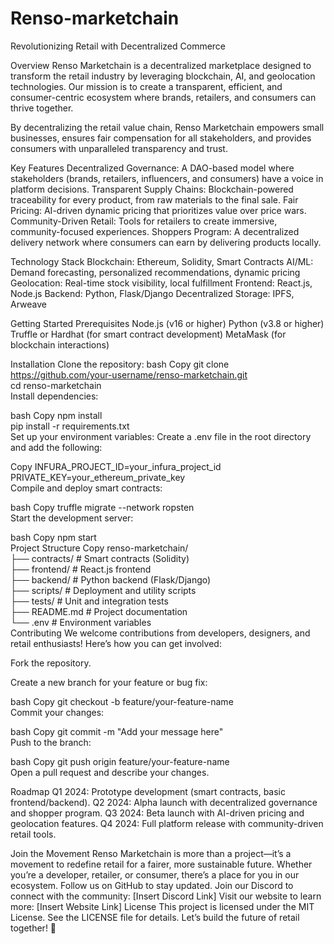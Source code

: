 # Renso-marketchain
Revolutionizing Retail with Decentralized Commerce

Overview
Renso Marketchain is a decentralized marketplace designed to transform the retail industry by leveraging blockchain, AI, and geolocation technologies. Our mission is to create a transparent, efficient, and consumer-centric ecosystem where brands, retailers, and consumers can thrive together.

By decentralizing the retail value chain, Renso Marketchain empowers small businesses, ensures fair compensation for all stakeholders, and provides consumers with unparalleled transparency and trust.

Key Features
Decentralized Governance: A DAO-based model where stakeholders (brands, retailers, influencers, and consumers) have a voice in platform decisions.
Transparent Supply Chains: Blockchain-powered traceability for every product, from raw materials to the final sale.
Fair Pricing: AI-driven dynamic pricing that prioritizes value over price wars.
Community-Driven Retail: Tools for retailers to create immersive, community-focused experiences.
Shoppers Program: A decentralized delivery network where consumers can earn by delivering products locally.

Technology Stack
Blockchain: Ethereum, Solidity, Smart Contracts
AI/ML: Demand forecasting, personalized recommendations, dynamic pricing
Geolocation: Real-time stock visibility, local fulfillment
Frontend: React.js, Node.js
Backend: Python, Flask/Django
Decentralized Storage: IPFS, Arweave

Getting Started
Prerequisites
Node.js (v16 or higher)
Python (v3.8 or higher)
Truffle or Hardhat (for smart contract development)
MetaMask (for blockchain interactions)

Installation
Clone the repository:
bash
Copy
git clone https://github.com/your-username/renso-marketchain.git  
cd renso-marketchain  
Install dependencies:

bash
Copy
npm install  
pip install -r requirements.txt  
Set up your environment variables:
Create a .env file in the root directory and add the following:

Copy
INFURA_PROJECT_ID=your_infura_project_id  
PRIVATE_KEY=your_ethereum_private_key  
Compile and deploy smart contracts:

bash
Copy
truffle migrate --network ropsten  
Start the development server:

bash
Copy
npm start  
Project Structure
Copy
renso-marketchain/  
├── contracts/            # Smart contracts (Solidity)  
├── frontend/             # React.js frontend  
├── backend/              # Python backend (Flask/Django)  
├── scripts/              # Deployment and utility scripts  
├── tests/                # Unit and integration tests  
├── README.md             # Project documentation  
└── .env                  # Environment variables  
Contributing
We welcome contributions from developers, designers, and retail enthusiasts! Here’s how you can get involved:

Fork the repository.

Create a new branch for your feature or bug fix:

bash
Copy
git checkout -b feature/your-feature-name  
Commit your changes:

bash
Copy
git commit -m "Add your message here"  
Push to the branch:

bash
Copy
git push origin feature/your-feature-name  
Open a pull request and describe your changes.

Roadmap
Q1 2024: Prototype development (smart contracts, basic frontend/backend).
Q2 2024: Alpha launch with decentralized governance and shopper program.
Q3 2024: Beta launch with AI-driven pricing and geolocation features.
Q4 2024: Full platform release with community-driven retail tools.

Join the Movement
Renso Marketchain is more than a project—it’s a movement to redefine retail for a fairer, more sustainable future. Whether you’re a developer, retailer, or consumer, there’s a place for you in our ecosystem.
Follow us on GitHub to stay updated.
Join our Discord to connect with the community: [Insert Discord Link]
Visit our website to learn more: [Insert Website Link]
License
This project is licensed under the MIT License. See the LICENSE file for details.
Let’s build the future of retail together! 🚀
